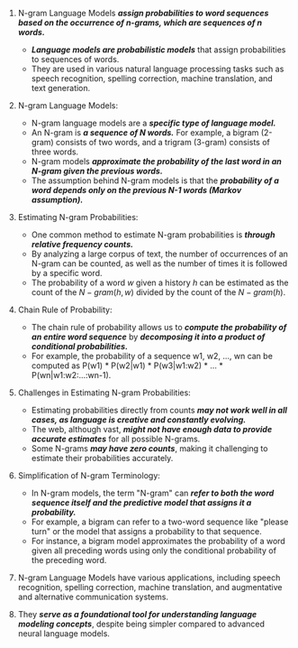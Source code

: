 1. N-gram Language Models ***assign probabilities to word sequences based on the occurrence of n-grams, which are sequences of n words.***
    
    - ***Language models are probabilistic models*** that assign probabilities to sequences of words.
    - They are used in various natural language processing tasks such as speech recognition, spelling correction, machine translation, and text generation.
2. N-gram Language Models:
    
    - N-gram language models are a ***specific type of language model.***
    - An N-gram is ***a sequence of N words.*** For example, a bigram (2-gram) consists of two words, and a trigram (3-gram) consists of three words.
    - N-gram models ***approximate the probability of the last word in an N-gram given the previous words.***
    - The assumption behind N-gram models is that the ***probability of a word depends only on the previous N-1 words (Markov assumption).***
3. Estimating N-gram Probabilities:
    
    - One common method to estimate N-gram probabilities is ***through relative frequency counts.***
    - By analyzing a large corpus of text, the number of occurrences of an N-gram can be counted, as well as the number of times it is followed by a specific word.
    - The probability of a word $w$ given a history $h$ can be estimated as the count of the $N-gram (h, w)$ divided by the count of the $N-gram (h)$.
4. Chain Rule of Probability:
    
    - The chain rule of probability allows us to ***compute the probability of an entire word sequence*** by ***decomposing it into a product of conditional probabilities.***
    - For example, the probability of a sequence w1, w2, ..., wn can be computed as P(w1) * P(w2|w1) * P(w3|w1:w2) * ... * P(wn|w1:w2:...:wn-1).
5. Challenges in Estimating N-gram Probabilities:
    
    - Estimating probabilities directly from counts ***may not work well in all cases, as language is creative and constantly evolving.***
    - The web, although vast, ***might not have enough data to provide accurate estimates*** for all possible N-grams.
    - Some N-grams ***may have zero counts***, making it challenging to estimate their probabilities accurately.
6. Simplification of N-gram Terminology:

    - In N-gram models, the term "N-gram" can ***refer to both the word sequence itself and the predictive model that assigns it a probability.***
    - For example, a bigram can refer to a two-word sequence like "please turn" or the model that assigns a probability to that sequence.
    - For instance, a bigram model approximates the probability of a word given all preceding words using only the conditional probability of the preceding word.
7. N-gram Language Models have various applications, including speech recognition, spelling correction, machine translation, and augmentative and alternative communication systems.
    
8. They ***serve as a foundational tool for understanding language modeling concepts***, despite being simpler compared to advanced neural language models.
